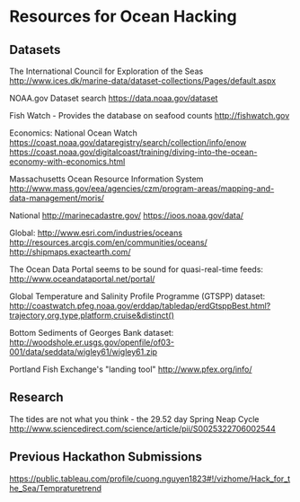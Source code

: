 # Resources for Ocean Hacking

## Datasets

The International Council for Exploration of the Seas 
http://www.ices.dk/marine-data/dataset-collections/Pages/default.aspx

NOAA.gov Dataset search 
https://data.noaa.gov/dataset

Fish Watch - Provides the database on seafood counts 
http://fishwatch.gov

Economics: National Ocean Watch 
https://coast.noaa.gov/dataregistry/search/collection/info/enow 
https://coast.noaa.gov/digitalcoast/training/diving-into-the-ocean-economy-with-economics.html

Massachusetts Ocean Resource Information System 
http://www.mass.gov/eea/agencies/czm/program-areas/mapping-and-data-management/moris/

National 
http://marinecadastre.gov/ 
https://ioos.noaa.gov/data/

Global: 
http://www.esri.com/industries/oceans 
http://resources.arcgis.com/en/communities/oceans/ 
http://shipmaps.exactearth.com/

The Ocean Data Portal seems to be sound for quasi-real-time feeds: 
http://www.oceandataportal.net/portal/

Global Temperature and Salinity Profile Programme (GTSPP) dataset: 
http://coastwatch.pfeg.noaa.gov/erddap/tabledap/erdGtsppBest.html?trajectory,org,type,platform,cruise&distinct()

Bottom Sediments of Georges Bank dataset: 
http://woodshole.er.usgs.gov/openfile/of03-001/data/seddata/wigley61/wigley61.zip

Portland Fish Exchange's "landing tool"
http://www.pfex.org/info/

## Research
The tides are not what you think - the 29.52 day Spring Neap Cycle
http://www.sciencedirect.com/science/article/pii/S0025322706002544

## Previous Hackathon Submissions
https://public.tableau.com/profile/cuong.nguyen1823#!/vizhome/Hack_for_the_Sea/Tempraturetrend
